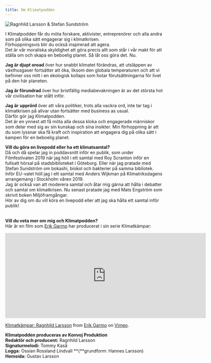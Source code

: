 ```yaml
---
title: Om Klimatpodden
---
```

![Ragnhild Larsson & Stefan Sundström](/img/img_4003-1.jpg)

I Klimatpodden får du möta forskare, aktivister, entreprenörer och alla andra som på olika sätt engagerar sig i klimatkrisen. \
Förhoppningsvis blir du också inspirerad att agera. \
Det är vår moraliska skyldighet att göra precis allt som står i vår makt för att ställa om och skapa en beboelig planet. Så låt oss göra det. Nu.

**Jag är djupt oroad** över hur snabbt klimatet förändras, att utsläppen av växthusgaser fortsätter att öka, liksom den globala temperaturen och att vi befinner oss mitt i en ekologisk kollaps som hotar förutsättningarna för livet på den här planeten.

**Jag är förundrad** över hur bristfällig mediabevakningen är av det största hot vår civilisation har stått inför.

**Jag är** **upprörd** över att våra politiker, trots alla vackra ord, inte tar tag i klimatkrisen på allvar utan fortsätter med business as usual.\
Därför gör jag Klimatpodden. \
Det är en ynnest att få möta alla dessa kloka och engagerade människor som delar med sig av sin kunskap och sina insikter. Min förhoppning är att du som lyssnar ska få kraft och inspiration att engagera dig på olika sätt i kampen för en beboelig planet. 

**Vill du göra en livepodd eller ha ett klimatsamtal?**\
Då och då spelar jag in poddavsnitt inför en publik, som under Filmfestivalen 2019 när jag höll i ett samtal med Roy Scranton inför en fullsatt hörsal på stadsbiblioteket i Göteborg. Eller när jag pratade med Stefan Sundström om bokashi, biokol och bakterier på samma bibliotek. Inför EU-valet höll jag i ett samtal med Anders Wijkman på Klimatriksdagens arrangemang i Stockholm våren 2019.\
Jag är också van att moderera samtal och åtar mig gärna att hålla i debatter och samtal om klimatkrisen. Nu senast pratade jag med Mats Engström som skrivit boken Miljöframgångar.\
Hör av dig om du vill köra en livepodd eller att jag ska hålla ett samtal inför publik!

\
**Vill du veta mer om mig och Klimatpodden?** \
Här är en film som [Erik Garmo](https://www.garmomedia.se/planetfilmer) har producerat i sin serie Klimatkämpar:

<iframe src="https://player.vimeo.com/video/339101415?color=66CCA8&title=0&byline=0&portrait=0" width="640" height="272" frameborder="0" allow="autoplay; fullscreen" allowfullscreen></iframe>
<p><a href="https://vimeo.com/339101415">Klimatk&auml;mpar: Ragnhild Larsson</a> from <a href="https://vimeo.com/erikgarmo">Erik Garmo</a> on <a href="https://vimeo.com">Vimeo</a>.</p>

**Klimatpodden produceras av Konvoj Produktion**\
**Redaktör och producent:** Ragnhild Larsson \
**Signaturmelodi:** Tommy Kaså\
**Logga:** Ossian Rossland Lindvall **(**grundform: Hannes Larsson) \
**Hemsida:** Gustav Larsson